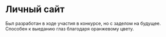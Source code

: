 # Личный сайт

Был разработан в ходе участия в конкурсе, но с заделом на будущее. Способен к выеданию глаз благодаря оранжевому цвету.